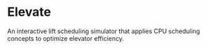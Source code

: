 # Elevate
An interactive lift scheduling simulator that applies CPU scheduling concepts to optimize elevator efficiency.
